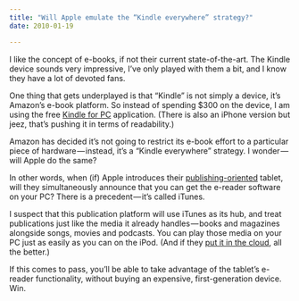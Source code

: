 ```yaml
---
title: "Will Apple emulate the “Kindle everywhere” strategy?"
date: 2010-01-19

---
```


I like the concept of e-books, if not their current state-of-the-art. The Kindle device sounds very impressive, I’ve only played with them a bit, and I know they have a lot of devoted fans.

One thing that gets underplayed is that “Kindle” is not simply a device, it’s Amazon’s e-book platform. So instead of spending $300 on the device, I am using the free [Kindle for PC](http://www.amazon.com/gp/feature.html/ref=kcp_pc_mkt_lnd?docId=1000426311) application. (There is also an iPhone version but jeez, that’s pushing it in terms of readability.)

Amazon has decided it’s not going to restrict its e-book effort to a particular piece of hardware — instead, it’s a “Kindle everywhere” strategy. I wonder — will Apple do the same?

In other words, when (if) Apple introduces their [publishing-oriented](/blog/post/Questions-about-the-Apple-tablet-that-no-one-is-answering-yet.aspx) tablet, will they simultaneously announce that you can get the e-reader software on your PC? There is a precedent — it’s called iTunes.

I suspect that this publication platform will use iTunes as its hub, and treat publications just like the media it already handles — books and magazines alongside songs, movies and podcasts. You can play those media on your PC just as easily as you can on the iPod. (And if they [put it in the cloud](http://www.techcrunch.com/2010/01/19/apples-secret-cloud-strategy-and-why-lala-is-critical/), all the better.)

If this comes to pass, you’ll be able to take advantage of the tablet’s e-reader functionality, without buying an expensive, first-generation device. Win.

